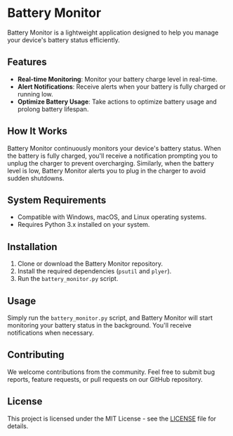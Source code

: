 # Battery Monitor

Battery Monitor is a lightweight application designed to help you manage your device's battery status efficiently.

## Features

- **Real-time Monitoring**: Monitor your battery charge level in real-time.
- **Alert Notifications**: Receive alerts when your battery is fully charged or running low.
- **Optimize Battery Usage**: Take actions to optimize battery usage and prolong battery lifespan.

## How It Works

Battery Monitor continuously monitors your device's battery status. When the battery is fully charged, you'll receive a notification prompting you to unplug the charger to prevent overcharging. Similarly, when the battery level is low, Battery Monitor alerts you to plug in the charger to avoid sudden shutdowns.

## System Requirements

- Compatible with Windows, macOS, and Linux operating systems.
- Requires Python 3.x installed on your system.

## Installation

1. Clone or download the Battery Monitor repository.
2. Install the required dependencies (`psutil` and `plyer`).
3. Run the `battery_monitor.py` script.

## Usage

Simply run the `battery_monitor.py` script, and Battery Monitor will start monitoring your battery status in the background. You'll receive notifications when necessary.

## Contributing

We welcome contributions from the community. Feel free to submit bug reports, feature requests, or pull requests on our GitHub repository.

## License

This project is licensed under the MIT License - see the [LICENSE](LICENSE) file for details.

